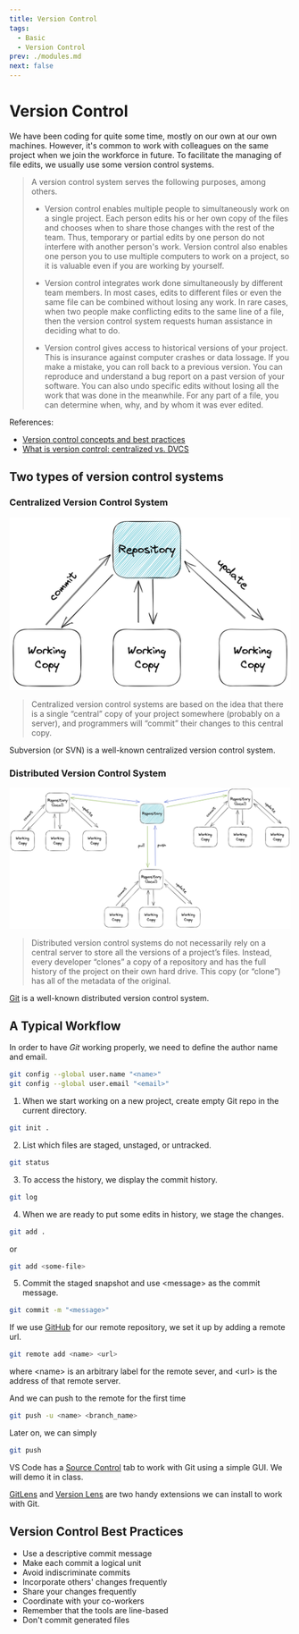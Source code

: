 ```yaml
---
title: Version Control
tags:
  - Basic
  - Version Control
prev: ./modules.md
next: false
---
```


# Version Control

<TagLinks />

We have been coding for quite some time, mostly on our own at our own machines.
However, it's common to work with colleagues on the same project when we join the workforce in future.
To facilitate the managing of file edits, we usually use some version control systems.

> A version control system serves the following purposes, among others.
>
> - Version control enables multiple people to simultaneously work on a single project. Each person edits his or her own copy of the files and chooses when to share those changes with the rest of the team. Thus, temporary or partial edits by one person do not interfere with another person's work. Version control also enables one person you to use multiple computers to work on a project, so it is valuable even if you are working by yourself.
>
> - Version control integrates work done simultaneously by different team members. In most cases, edits to different files or even the same file can be combined without losing any work. In rare cases, when two people make conflicting edits to the same line of a file, then the version control system requests human assistance in deciding what to do.
> - Version control gives access to historical versions of your project. This is insurance against computer crashes or data lossage. If you make a mistake, you can roll back to a previous version. You can reproduce and understand a bug report on a past version of your software. You can also undo specific edits without losing all the work that was done in the meanwhile. For any part of a file, you can determine when, why, and by whom it was ever edited.

References:

- [Version control concepts and best practices](https://homes.cs.washington.edu/~mernst/advice/version-control.html)
- [What is version control: centralized vs. DVCS](https://www.atlassian.com/blog/software-teams/version-control-centralized-dvcs)

## Two types of version control systems

### Centralized Version Control System

![](./images/centralized-vcs.png)

> Centralized version control systems are based on the idea that there is a single “central” copy of your project somewhere (probably on a server), and programmers will “commit” their changes to this central copy.

Subversion (or SVN) is a well-known centralized version control system.

### Distributed Version Control System

![](./images/distributed-vcs.png)

> Distributed version control systems do not necessarily rely on a central server to store all the versions of a project’s files. Instead, every developer “clones” a copy of a repository and has the full history of the project on their own hard drive. This copy (or “clone”) has all of the metadata of the original.

[Git](https://git-scm.com) is a well-known distributed version control system.

## A Typical Workflow

In order to have _Git_ working properly, we need to define the author name and email.

```sh
git config --global user.name "<name>"
git config --global user.email "<email>"
```

1. When we start working on a new project, create empty Git repo in the current directory.

```sh
git init .
```

2. List which files are staged, unstaged, or untracked.

```sh
git status
```

3. To access the history, we display the commit history.

```sh
git log
```

4. When we are ready to put some edits in history, we stage the changes.

```sh
git add .
```

or

```sh
git add <some-file>
```

5. Commit the staged snapshot and use \<message\> as the commit message.

```sh
git commit -m "<message>"
```

If we use [GitHub](https://github.com) for our remote repository, we set it up by adding a remote url.

```sh
git remote add <name> <url>
```

where \<name\> is an arbitrary label for the remote sever, and \<url\> is the address of that remote server.

And we can push to the remote for the first time

```sh
git push -u <name> <branch_name>
```

Later on, we can simply

```sh
git push
```

VS Code has a [Source Control](https://code.visualstudio.com/docs/editor/versioncontrol) tab to work with Git using a simple GUI. We will demo it in class.

[GitLens](https://marketplace.visualstudio.com/items?itemName=eamodio.gitlens) and [Version Lens](https://marketplace.visualstudio.com/items?itemName=pflannery.vscode-versionlens) are two handy extensions we can install to work with Git.

## Version Control Best Practices

- Use a descriptive commit message
- Make each commit a logical unit
- Avoid indiscriminate commits
- Incorporate others' changes frequently
- Share your changes frequently
- Coordinate with your co-workers
- Remember that the tools are line-based
- Don't commit generated files
